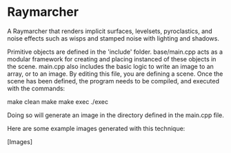 # Raymarcher
A Raymarcher that renders implicit surfaces, levelsets, pyroclastics, and noise effects such as wisps and stamped noise with lighting and shadows.

Primitive objects are defined in the 'include' folder. base/main.cpp acts as a modular framework for creating and placing instanced of these objects in the scene. main.cpp also includes the basic logic to write an image to an array, or to an image. By editing this file, you are defining a scene. Once the scene has been defined, the program needs to be compiled, and executed with the commands:

make clean
make
make exec
./exec

Doing so will generate an image in the directory defined in the main.cpp file.

Here are some example images generated with this technique:

[Images]
